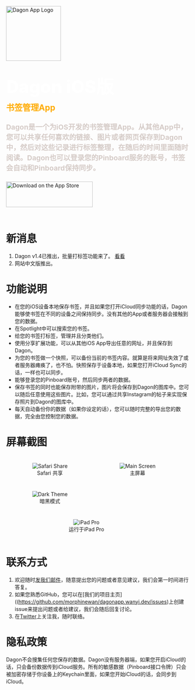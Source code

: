 <div style="margin-bottom: 4rem">
    <div>
    <a href="https://dagonapp.wanyi.dev/images/DagonApp.svg">
        <img src="/images/DagonApp.svg" alt="Dagon App Logo" width="150px"/>
    </a>
    </div>
    <div style="color:#fff; font-weight: 800; font-size: 3rem; margin-top: 2rem">Dagon iOS版</div>
    <div style="color:#fff; font-weight: bold; font-size: 1.4rem; margin-top: 0.5rem; color: #FFAC05">书签管理App</div>
    <div style="color:#fff; font-weight: bold; font-size: 1.2rem; margin-top: 1.5rem; color: #D5CBC7">
        Dagon是一个为iOS开发的书签管理App。从其他App中，您可以共享任何喜欢的链接、图片或者网页保存到Dagon中，然后对这些记录进行标签整理，在随后的时间里面随时阅读。Dagon也可以登录您的Pinboard服务的账号，书签会自动和Pinboard保持同步。
    </div>
    <div style="margin-top: 1.5rem;">
        <a href="https://apps.apple.com/cn/app/dagon-app/id1508281140"><img src="/images/appstore@2x.png" alt="Download on the App Store" width="237" height="70"></a>
    </div>
</div>

# 新消息

1. Dagon v1.4已推出，批量打标签功能来了。 [看看](/zh-cn/guide06.md)
1. 网站中文版推出。

# 功能说明

* 在您的iOS设备本地保存书签，并且如果您打开iCloud同步功能的话，Dagon能够使书签在不同的设备之间保持同步。没有其他的App或者服务器会接触到您的数据。
* 在Spotlight中可以搜索您的书签。
* 给您的书签打标签，管理并且分类他们。
* 使用分享扩展功能，可以从其他iOS App导出任意的网址，并且保存到Dagon。
* 为您的书签做一个快照，可以备份当前的书签内容。就算是将来网址失效了或者服务器瘫痪了，也不怕。快照保存于设备本地，如果您打开iCloud Sync的话，一样也可以同步。
* 能够登录您的Pinboard账号，然后同步两者的数据。
* 保存书签的同时也能保存附带的图片，图片将会保存到Dagon的图库中。您可以随后任意使用这些图片。比如，您可以通过共享Instagram的帖子来实现保存照片到Dagon的图库中。
* 每天自动备份你的数据（如果你设定的话），您可以随时完整的导出您的数据，完全由您控制您的数据。

# 屏幕截图

<div style="display: flex; flex-direction: row; justify-content: flex-start; flex-wrap: wrap;">
<figure style="width: 200px; margin: 20px; text-align: center;">
    <img src="/images/Safari.jpg" alt="Safari Share">
    <figcaption>Safari 共享</figcaption>
</figure>

<figure style="width: 200px; margin: 20px; text-align: center;">
    <img src="/images/MainScreen.jpg" alt="Main Screen">
    <figcaption>主屏幕</figcaption>
</figure>

<figure style="width: 200px; margin: 20px; text-align: center;">
    <img src="/images/DarkTheme.jpg" alt="Dark Theme">
    <figcaption>暗黑模式</figcaption>
</figure>

<figure style="width: 400px; margin: 20px; text-align: center;">
    <img src="/images/iPadPro.jpg" alt="iPad Pro">
    <figcaption>运行于iPad Pro</figcaption>
</figure>
</div>

# 联系方式

1. 欢迎随时[发我们邮件](mailto:dagon@wanyi.dev?subject=About%20Dagon%20App)，随意提出您的问题或者意见建议，我们会第一时间进行答复。
2. 如果您熟悉GitHub，您可以在[我们的项目主页]((https://github.com/morphinewan/dagonapp.wanyi.dev/issues)上创建issue来提出问题或者给建议，我们会随后回复讨论。
3. 在[Twitter](https://twitter.com/morphinewan)上关注我，随时联络。

# 隐私政策

Dagon不会搜集任何您保存的数据。Dagon没有服务器端，如果您开启iCloud的话，只会备份数据传到iCloud服务。所有的敏感数据（Pinboard接口令牌）只会被加密存储于你设备上的Keychain里面，如果您开始iCloud的话，会同步到iCloud。